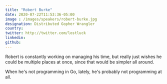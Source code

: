 ```yaml
---
title: "Robert Burke"
date: 2020-07-22T11:53:36-05:00
image : /images/speakers/robert-burke.jpg
designation: Distributed Gopher Wrangler
country: 
twitter: http://twitter.com/lostluck
linkedin: 
github: 
---
```


Robert is constantly working on managing his time, but really just wishes he could be multiple places at once, since that would be simpler all around.

When he's not programming in Go, lately, he's probably not programming at all.
